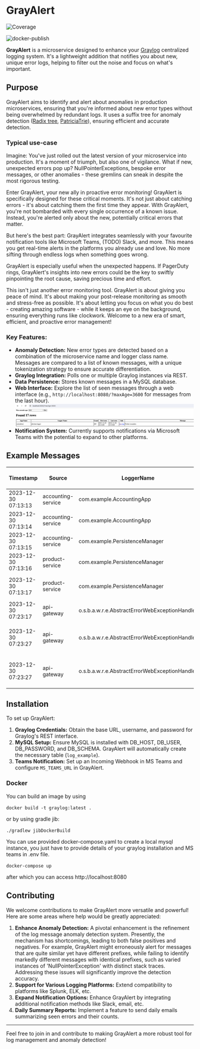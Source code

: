 # GrayAlert

![Coverage](https://img.shields.io/badge/coverage-0%25-red)

![docker-publish](https://github.com/grayalert/grayalert/actions/workflows/docker-publish.yml/badge.svg)

**GrayAlert** is a microservice designed to enhance your [Graylog](https://github.com/Graylog2/graylog2-server) centralized logging system. It's a lightweight addition that notifies you about new, unique error logs, helping to filter out the noise and focus on what's important.

## Purpose

GrayAlert aims to identify and alert about anomalies in production microservices, ensuring that you're informed about new error types without being overwhelmed by redundant logs. It uses a suffix tree for anomaly detection ([Radix tree](https://en.wikipedia.org/wiki/Radix_tree), [PatriciaTrie](https://commons.apache.org/proper/commons-collections/apidocs/org/apache/commons/collections4/trie/PatriciaTrie.html)), ensuring efficient and accurate detection.

### Typical use-case

Imagine: You've just rolled out the latest version of your microservice into production. It's a moment of triumph, but also one of vigilance. What if new, unexpected errors pop up? NullPointerExceptions, bespoke error messages, or other anomalies - these gremlins can sneak in despite the most rigorous testing.

Enter GrayAlert, your new ally in proactive error monitoring! GrayAlert is specifically designed for these critical moments. It's not just about catching errors - it's about catching them the first time they appear. With GrayAlert, you're not bombarded with every single occurrence of a known issue. Instead, you're alerted only about the new, potentially critical errors that matter.

But here's the best part: GrayAlert integrates seamlessly with your favourite notification tools like Microsoft Teams, (TODO) Slack, and more. This means you get real-time alerts in the platforms you already use and love. No more sifting through endless logs when something goes wrong.

GrayAlert is especially useful when the unexpected happens. If PagerDuty rings, GrayAlert's insights into new errors could be the key to swiftly pinpointing the root cause, saving precious time and effort.

This isn't just another error monitoring tool. GrayAlert is about giving you peace of mind. It's about making your post-release monitoring as smooth and stress-free as possible. It's about letting you focus on what you do best - creating amazing software - while it keeps an eye on the background, ensuring everything runs like clockwork. Welcome to a new era of smart, efficient, and proactive error management!




### Key Features:

- **Anomaly Detection:** New error types are detected based on a combination of the microservice name and logger class name. Messages are compared to a list of known messages, with a unique tokenization strategy to ensure accurate differentiation.
- **Graylog Integration:** Polls one or multiple Graylog instances via REST.
- **Data Persistence:** Stores known messages in a MySQL database.
- **Web Interface:** Explore the list of seen messages through a web interface (e.g., `http://localhost:8080/?maxAge=3600` for messages from the last hour).
![Screenshot](web-example.png)
- **Notification System:** Currently supports notifications via Microsoft Teams with the potential to expand to other platforms.

## Example Messages

| Timestamp           | Source             | LoggerName                     | Message                                     | Is It Interesting?                       | will grayalert notify? |
|---------------------|--------------------|--------------------------------|---------------------------------------------|------------------------------------------|------------------------------------------|
| 2023-12-30 07:13:13 | accounting-service | com.example.AccountingApp      | Something went wrong with request 123       | Yes (first occurrence)                   | Yes |
| 2023-12-30 07:13:14 | accounting-service | com.example.AccountingApp      | Something went wrong with response 456      | No (similar to previous)                 | No |
| 2023-12-30 07:13:15 | accounting-service | com.example.PersistenceManager | java.lang.NullPointerException              | Yes (different category)                 | Yes |
| 2023-12-30 07:13:16 | product-service    | com.example.PersistenceManager | java.lang.NullPointerException with stacktrace1             | Yes (different microservice)             | Yes |
| 2023-12-30 07:13:17 | product-service    | com.example.PersistenceManager | java.lang.NullPointerException with stacktrace2   | yes (similar to already seen message)     | No :( |
| 2023-12-30 07:23:17 | api-gateway    | o.s.b.a.w.r.e.AbstractErrorWebExceptionHandler | [6683c8d3-28053735] 500 Server Error for HTTP GET "/user/info"   | Yes (first time for this problem)     | Yes |
| 2023-12-30 07:23:27 | api-gateway    | o.s.b.a.w.r.e.AbstractErrorWebExceptionHandler | [1183c8d2-12033373] 500 Server Error for HTTP GET "/user/info"   |  no (too similar to previous, but with different prefix) | Yes  :(|
| 2023-12-30 07:23:27 | api-gateway    | o.s.b.a.w.r.e.AbstractErrorWebExceptionHandler | [1183c8d2-12033456] 500 Server Error for HTTP GET "/user/details"   | Yes (currently grayalert would notify about it) | Yes |


## Installation

To set up GrayAlert:

1. **Graylog Credentials:** Obtain the base URL, username, and password for Graylog's REST interface.
2. **MySQL Setup:** Ensure MySQL is installed with DB_HOST, DB_USER, DB_PASSWORD, and DB_SCHEMA. GrayAlert will automatically create the necessary table (`log_example`).
3. **Teams Notification:** Set up an Incoming Webhook in MS Teams and configure `MS_TEAMS_URL` in GrayAlert.

### Docker

You can build an image by using
```
docker build -t graylog:latest .
```
or by using gradle jib:
```
./gradlew jibDockerBuild
```

You can use provided docker-compose.yaml to create a local mysql instance, you just have to provide details of your graylog installation and MS teams in .env file.

```
docker-compose up
```

after which you can access http://localhost:8080


## Contributing

We welcome contributions to make GrayAlert more versatile and powerful! Here are some areas where help would be greatly appreciated:
1. **Enhance Anomaly Detection:** A pivotal enhancement is the refinement of the log message anomaly detection system. Presently, the mechanism has shortcomings, leading to both false positives and negatives. For example, GrayAlert might erroneously alert for messages that are quite similar yet have different prefixes, while failing to identify markedly different messages with identical prefixes, such as varied instances of 'NullPointerException' with distinct stack traces. Addressing these issues will significantly improve the detection accuracy.
2. **Support for Various Logging Platforms:** Extend compatibility to platforms like Splunk, ELK, etc.
3. **Expand Notification Options:** Enhance GrayAlert by integrating additional notification methods like Slack, email, etc.
4. **Daily Summary Reports:** Implement a feature to send daily emails summarizing seen errors and their counts.

---

Feel free to join in and contribute to making GrayAlert a more robust tool for log management and anomaly detection!

